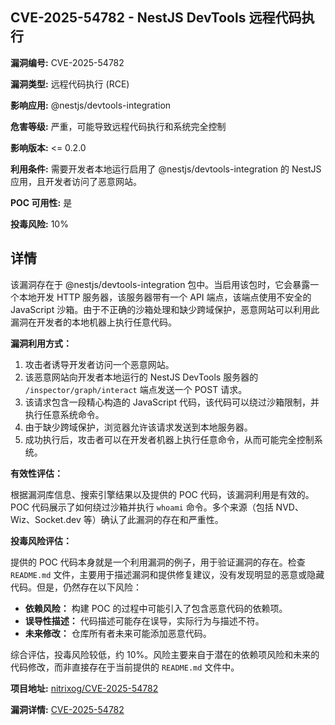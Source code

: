 ## CVE-2025-54782 - NestJS DevTools 远程代码执行

**漏洞编号:** CVE-2025-54782

**漏洞类型:** 远程代码执行 (RCE)

**影响应用:** @nestjs/devtools-integration

**危害等级:** 严重，可能导致远程代码执行和系统完全控制

**影响版本:** <= 0.2.0

**利用条件:** 需要开发者本地运行启用了 @nestjs/devtools-integration 的 NestJS 应用，且开发者访问了恶意网站。

**POC 可用性:** 是

**投毒风险:** 10%

## 详情

该漏洞存在于 @nestjs/devtools-integration 包中。当启用该包时，它会暴露一个本地开发 HTTP 服务器，该服务器带有一个 API 端点，该端点使用不安全的 JavaScript 沙箱。由于不正确的沙箱处理和缺少跨域保护，恶意网站可以利用此漏洞在开发者的本地机器上执行任意代码。

**漏洞利用方式：**

1.  攻击者诱导开发者访问一个恶意网站。
2.  该恶意网站向开发者本地运行的 NestJS DevTools 服务器的 `/inspector/graph/interact` 端点发送一个 POST 请求。
3.  该请求包含一段精心构造的 JavaScript 代码，该代码可以绕过沙箱限制，并执行任意系统命令。
4.  由于缺少跨域保护，浏览器允许该请求发送到本地服务器。
5.  成功执行后，攻击者可以在开发者机器上执行任意命令，从而可能完全控制系统。

**有效性评估：**

根据漏洞库信息、搜索引擎结果以及提供的 POC 代码，该漏洞利用是有效的。POC 代码展示了如何绕过沙箱并执行 `whoami` 命令。多个来源（包括 NVD、Wiz、Socket.dev 等）确认了此漏洞的存在和严重性。

**投毒风险评估：**

提供的 POC 代码本身就是一个利用漏洞的例子，用于验证漏洞的存在。检查 `README.md` 文件，主要用于描述漏洞和提供修复建议，没有发现明显的恶意或隐藏代码。但是，仍然存在以下风险：

*   **依赖风险：** 构建 POC 的过程中可能引入了包含恶意代码的依赖项。
*   **误导性描述：** 代码描述可能存在误导，实际行为与描述不符。
*   **未来修改：** 仓库所有者未来可能添加恶意代码。

综合评估，投毒风险较低，约 10%。风险主要来自于潜在的依赖项风险和未来的代码修改，而非直接存在于当前提供的 `README.md` 文件中。

**项目地址:** [nitrixog/CVE-2025-54782](https://github.com/nitrixog/CVE-2025-54782)

**漏洞详情:** [CVE-2025-54782](https://nvd.nist.gov/vuln/detail/CVE-2025-54782)
